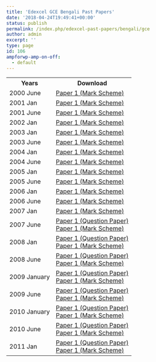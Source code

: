 ```yaml
---
title: 'Edexcel GCE Bengali Past Papers'
date: '2018-04-24T19:49:41+00:00'
status: publish
permalink: /index.php/edexcel-past-papers/bengali/gce
author: admin
excerpt: ''
type: page
id: 106
ampforwp-amp-on-off:
  - default
---
```


<table class="table table-pastpapers">
  <tbody>
  <tr>
    <th>Years</th>
    <th>Download</th>
  </tr>
  <tr>
    <td>2000 June</td>
    <td>
          <a href="https://www.dropbox.com/s/qs134cl5dyi3vmw/MS%20june%202000.pdf?dl=1">Paper 1 (Mark Scheme)</a>
    </td>
  </tr>
  <tr>
    <td>2001 Jan</td>
    <td>
          <a href="https://www.dropbox.com/s/u1wut8k59g7z16j/MS%20jan%202001.PDF?dl=1">Paper 1 (Mark Scheme)</a>
    </td>
  </tr>
  <tr>
    <td>2001 June</td>
    <td>
          <a href="https://www.dropbox.com/s/znyyjxtzvkyi02w/MS%20june%202001.PDF?dl=1">Paper 1 (Mark Scheme)</a>
    </td>
  </tr>
  <tr>
    <td>2002 Jan</td>
    <td>
          <a href="https://www.dropbox.com/s/a9ilo6ndy9u1y4p/MS%20jan%202002.PDF?dl=1">Paper 1 (Mark Scheme)</a>
    </td>
  </tr>
  <tr>
    <td>2003 Jan</td>
    <td>
          <a href="https://www.dropbox.com/s/iecxdtvodhahcxs/MS%20jan%202003.pdf?dl=1">Paper 1 (Mark Scheme)</a>
    </td>
  </tr>
  <tr>
    <td>2003 June</td>
    <td>
          <a href="https://www.dropbox.com/s/ypv8avdr10mzduj/Bengali_june%202003%20ms.pdf?dl=1">Paper 1 (Mark Scheme)</a>
    </td>
  </tr>
  <tr>
    <td>2004 Jan</td>
    <td>
          <a href="https://www.dropbox.com/s/l7ldvvok2g9kfaw/MS%20jan2004.pdf?dl=1">Paper 1 (Mark Scheme)</a>
    </td>
  </tr>
  <tr>
    <td>2004 June</td>
    <td>
          <a href="https://www.dropbox.com/s/v2nesn1c35vv7cq/june2004%20BENGALI_F.pdf?dl=0">Paper 1 (Mark Scheme)</a>
    </td>
  </tr>
  <tr>
    <td>2005 Jan</td>
    <td>
          <a href="https://www.dropbox.com/s/jdkwaotgsman81x/jan05%20bengali%20MS.pdf?dl=1">Paper 1 (Mark Scheme)</a>
    </td>
  </tr>
  <tr>
    <td>2005 June</td>
    <td>
          <a href="https://www.dropbox.com/s/woej86af9z3xwcu/MS%20june%202005.pdf?dl=1">Paper 1 (Mark Scheme)</a>
    </td>
  </tr>
  <tr>
    <td>2006 Jan</td>
    <td>
          <a href="https://www.dropbox.com/s/cbcwesft8qaw0dy/MS%20jan%202006.pdf?dl=1">Paper 1 (Mark Scheme)</a>
    </td>
  </tr>
  <tr>
    <td>2006 June</td>
    <td>
          <a href="https://www.dropbox.com/s/6o6mvga6uc9mhfo/MS%20june%202006.pdf?dl=1">Paper 1 (Mark Scheme)</a>
    </td>
  </tr>
  <tr>
    <td>2007 Jan</td>
    <td>
          <a href="https://www.dropbox.com/s/threhgaqflm4wy2/MS%20jan%202007.pdf?dl=1">Paper 1 (Mark Scheme)</a>
    </td>
  </tr>
  <tr>
    <td>2007 June</td>
    <td>
          <a href="https://www.dropbox.com/s/or9u4nria54xj7c/7606_01_que_20070515.pdf?dl=1">Paper 1 (Question Paper)</a><br/>
          <a href="https://www.dropbox.com/s/i7w1zhiyalcvbpn/7606_01_rms_20070822.pdf?dl=1">Paper 1 (Mark Scheme)</a>
    </td>
  </tr>
  <tr>
    <td>2008 Jan</td>
    <td>
          <a href="https://www.dropbox.com/s/koy90lw90chfyzl/7606_01_que_20080110.pdf?dl=1">Paper 1 (Question Paper)</a><br/>
          <a href="https://www.dropbox.com/s/q41r3ot7gpd355h/7606_01_rms_20080306.pdf?dl=1">Paper 1 (Mark Scheme)</a>
    </td>
  </tr>
  <tr>
    <td>2008 June</td>
    <td>
          <a href="https://www.dropbox.com/s/qkvdo17dg76g7xn/7606-01BengaliOrdinary.pdf?dl=1">Paper 1 (Question Paper)</a><br/>
          <a href="https://www.dropbox.com/s/zss44gcq1kzisnl/7606_O_level_Bengali_Mark_Scheme_20080807.pdf?dl=1">Paper 1 (Mark Scheme)</a>
    </td>
  </tr>
  <tr>
    <td>2009 January</td>
    <td>
          <a href="https://www.dropbox.com/s/72gbkj18pmxf4cp/7606_01_que_20090112.pdf?dl=1">Paper 1 (Question Paper)</a><br/>
          <a href="https://www.dropbox.com/s/y3fjd1play59c9j/7606_01_rms_20090312.pdf?dl=1">Paper 1 (Mark Scheme)</a>
    </td>
  </tr>
  <tr>
    <td>2009 June</td>
    <td>
          <a href="https://www.dropbox.com/s/fpaebs7v3hlj7u8/7606_01_que_20090512.pdf?dl=1">Paper 1 (Question Paper)</a><br/>
          <a href="https://www.dropbox.com/s/xrktpzxg0e5avvd/7606-01-GCE-O-level-Bengali-msc-20090803.pdf?dl=1">Paper 1 (Mark Scheme)</a>
    </td>
  </tr>
  <tr>
    <td>2010 January</td>
    <td>
          <a href="https://www.dropbox.com/s/hpw3ghrax762i0s/7606_01_que_20100111.pdf?dl=1">Paper 1 (Question Paper)</a><br/>
          <a href="https://www.dropbox.com/s/z2jentobgdjgr1t/7606_01_msc_20100128.pdf?dl=1">Paper 1 (Mark Scheme)</a>
    </td>
  </tr>
  <tr>
    <td>2010 June</td>
    <td>
          <a href="https://www.dropbox.com/s/fp73l2uduunt5l1/7606_01_que_20100514.pdf?dl=1">Paper 1 (Question Paper)</a><br/>
          <a href="https://www.dropbox.com/s/c3214op92mp3rsr/7606_01_msc_20100611.pdf?dl=1">Paper 1 (Mark Scheme)</a>
    </td>
  </tr>
  <tr>
    <td>2011 Jan</td>
    <td>
          <a href="https://www.dropbox.com/s/c74v00wu79s04fk/7606_01_que_20110110.pdf?dl=1">Paper 1 (Question Paper)</a><br/>
          <a href="https://www.dropbox.com/s/q8jclhzs6pep3pc/7606_01_rms_20110309.pdf?dl=1">Paper 1 (Mark Scheme)</a>
    </td>
  </tr>
</tbody>
</table>
